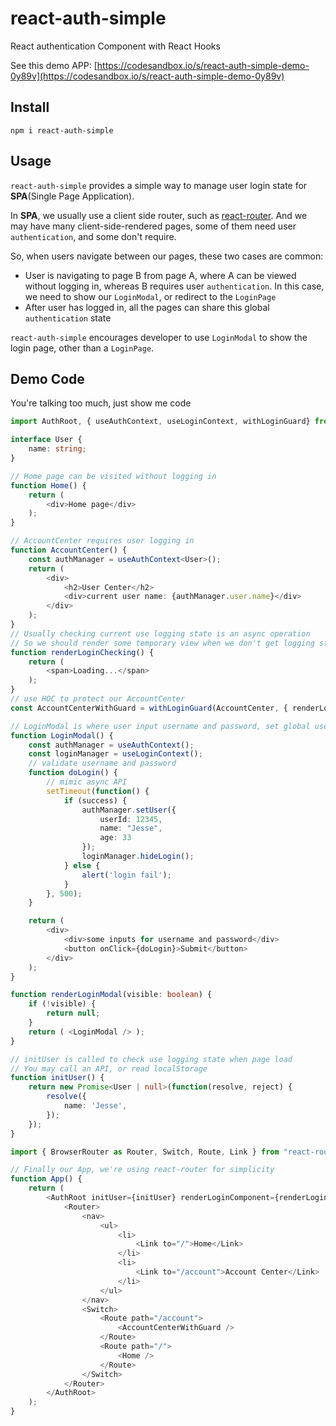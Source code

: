 # react-auth-simple

React authentication Component with React Hooks

See this demo APP: [https://codesandbox.io/s/react-auth-simple-demo-0y89v](https://codesandbox.io/s/react-auth-simple-demo-0y89v)


## Install

```shell
npm i react-auth-simple
```

## Usage

`react-auth-simple` provides a simple way to manage user login state for **SPA**(Single Page Application).

In **SPA**, we usually use a client side router, such as [react-router](https://reacttraining.com/react-router/web/guides/quick-start). And we may have many client-side-rendered pages, some of them need user `authentication`, and some don't require. 

So, when users navigate between our pages, these two cases are common:

* User is navigating to page B from page A, where A can be viewed without logging in, whereas B requires user `authentication`. In this case, we need to show our `LoginModal`, or redirect to the `LoginPage`
* After user has logged in, all the pages can share this global `authentication` state

`react-auth-simple` encourages developer to use `LoginModal` to show the login page, other than a `LoginPage`.

## Demo Code

You're talking too much, just show me code

```typescript
import AuthRoot, { useAuthContext, useLoginContext, withLoginGuard} from "react-auth-simple";

interface User {
    name: string;
}

// Home page can be visited without logging in
function Home() {
    return (
        <div>Home page</div>
    );
}

// AccountCenter requires user logging in
function AccountCenter() {
    const authManager = useAuthContext<User>();
    return (
        <div>
            <h2>User Center</h2>
            <div>current user name: {authManager.user.name}</div>
        </div>
    );
}
// Usually checking current use logging state is an async operation
// So we should render some temporary view when we don't get logging state yet
function renderLoginChecking() {
    return (
        <span>Loading...</span>
    );
}
// use HOC to protect our AccountCenter
const AccountCenterWithGuard = withLoginGuard(AccountCenter, { renderLoginChecking });

// LoginModal is where user input username and password, set global user after logging success
function LoginModal() {
    const authManager = useAuthContext();
    const loginManager = useLoginContext();
    // validate username and password
    function doLogin() {
        // mimic async API
        setTimeout(function() {
            if (success) {
                authManager.setUser({
                    userId: 12345,
                    name: "Jesse",
                    age: 33
                });
                loginManager.hideLogin();
            } else {
                alert('login fail');
            }     
        }, 500);
    }

    return (
        <div>
            <div>some inputs for username and password</div>
            <button onClick={doLogin}>Submit</button>
        </div>
    );
}

function renderLoginModal(visible: boolean) {
    if (!visible) {
        return null;
    }
    return ( <LoginModal /> );
}

// initUser is called to check use logging state when page load
// You may call an API, or read localStorage
function initUser() {
    return new Promise<User | null>(function(resolve, reject) {
        resolve({
            name: 'Jesse',
        });
    });
}

import { BrowserRouter as Router, Switch, Route, Link } from "react-router-dom";

// Finally our App, we're using react-router for simplicity
function App() {
    return (
        <AuthRoot initUser={initUser} renderLoginComponent={renderLoginModal}>
            <Router>
                <nav>
                    <ul>
                        <li>
                            <Link to="/">Home</Link>
                        </li>
                        <li>
                            <Link to="/account">Account Center</Link>
                        </li>
                    </ul>
                </nav>
                <Switch>
                    <Route path="/account">
                        <AccountCenterWithGuard />
                    </Route>
                    <Route path="/">
                        <Home />
                    </Route>
                </Switch>
            </Router>
        </AuthRoot>
    );
}

```